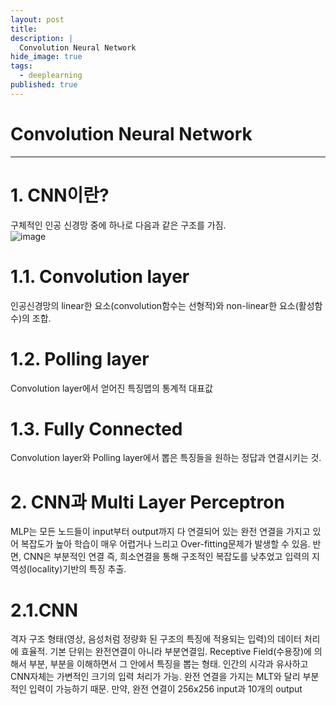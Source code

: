 ```yaml
---
layout: post
title: 
description: |
  Convolution Neural Network
hide_image: true
tags:
  - deeplearning
published: true
---
```


# Convolution Neural Network
* * *

# 1. CNN이란?
구체적인 인공 신경망 중에 하나로 다음과 같은 구조를 가짐.   
![image](https://user-images.githubusercontent.com/69246778/129148386-6b401f0e-3821-4cdf-9088-4f4eb070cd77.png)

# 1.1. Convolution layer
인공신경망의 linear한 요소(convolution함수는 선형적)와 non-linear한 요소(활성함수)의 조합. 

# 1.2. Polling layer
Convolution layer에서 얻어진 특징맵의 통계적 대표값

# 1.3. Fully Connected
Convolution layer와 Polling layer에서 뽑은 특징들을 원하는 정답과 연결시키는 것. 

# 2. CNN과 Multi Layer Perceptron
MLP는 모든 노드들이 input부터 output까지 다 연결되어 있는 완전 연결을 가지고 있어 복잡도가 높아 학습이 매우 어렵거나 느리고 
Over-fitting문제가 발생할 수 있음. 반면, CNN은 부분적인 연결 즉, 희소연결을 통해 구조적인 복잡도를 낮추었고 입력의 지역성(locality)기반의
특징 추출. 

# 2.1.CNN
격자 구조 형태(영상, 음성처럼 정량화 된 구조의 특징에 적용되는 입력)의 데이터 처리에 효율적. 기본 단위는 완전연결이 아니라 부분연결임.
Receptive Field(수용장)에 의해서 부분, 부분을 이해하면서 그 안에서 특징을 뽑는 형태. 인간의 시각과 유사하고 CNN자체는 가변적인 크기의 
입력 처리가 가능. 완전 연결을 가지는 MLT와 달리 부분적인 입력이 가능하기 때문. 만약, 완전 연결이 256x256 input과 10개의 output
